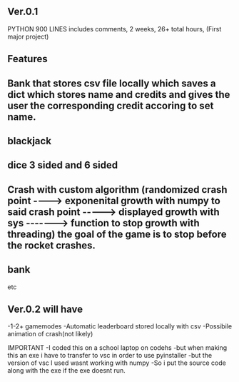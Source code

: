 Ver.0.1
-----------------
PYTHON 900 LINES
includes comments,
2 weeks,
26+ total hours,
(First major project)

Features
------------------
Bank that stores csv file locally which saves a dict which stores name and credits and gives the user the corresponding credit accoring to set name.
-
blackjack
-
dice 3 sided and 6 sided
-
Crash with custom algorithm (randomized crash point ----> exponenital growth with numpy to said crash point -----> displayed growth with sys -------> function to stop growth with threading) the goal of the game is to stop before the rocket crashes.
-
bank 
-
etc


Ver.0.2 will have
------------------
-1-2+ gamemodes
-Automatic leaderboard stored locally with csv
-Possibile animation of crash(not likely)



IMPORTANT
-I coded this on a school laptop on codehs
-but when making this an exe i have to transfer to vsc in order to use pyinstaller 
-but the version of vsc I used wasnt working with numpy
-So i put the source code along with the exe if the exe doesnt run.
